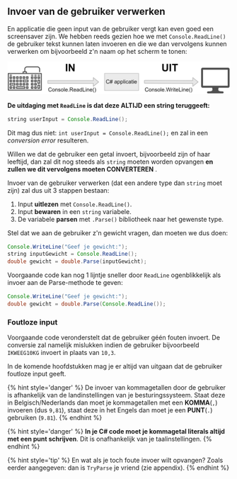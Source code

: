 ## Invoer van de gebruiker verwerken

En applicatie die geen input van de gebruiker vergt kan even goed een screensaver zijn. We hebben reeds gezien hoe we met ``Console.ReadLine()`` de gebruiker tekst kunnen laten invoeren en die we dan vervolgens kunnen verwerken om bijvoorbeeld z'n naam op het scherm te tonen:


![Deze vereenvoudiging van de meeste van onze applicaties blijft gelden.](../assets/1_csharpbasics/inuit.png)

**De uitdaging met ``ReadLine`` is dat deze ALTIJD een string teruggeeft:**


```java
string userInput = Console.ReadLine();
```
Dit mag dus niet: ``int userInput = Console.ReadLine();`` en zal in een *conversion error* resulteren.

Willen we dat de gebruiker een getal invoert, bijvoorbeeld zijn of haar leeftijd, dan zal dit nog steeds als ``string`` moeten worden opvangen **en zullen we dit vervolgens moeten CONVERTEREN** .



Invoer van de gebruiker verwerken (dat een andere type dan ``string`` moet zijn) zal dus uit 3 stappen bestaan:
1. Input **uitlezen** met ``Console.ReadLine()``.
2. Input **bewaren** in een ``string`` variabele.
3. De variabele **parsen** met ``.Parse()`` bibliotheek naar het gewenste type.



Stel dat we aan de gebruiker z'n gewicht vragen, dan moeten we dus doen:

```java
Console.WriteLine("Geef je gewicht:");
string inputGewicht = Console.ReadLine();
double gewicht = double.Parse(inputGewicht);
```

Voorgaande code kan nog 1 lijntje sneller door ``ReadLine`` ogenblikkelijk als invoer aan de Parse-methode te geven:

```java
Console.WriteLine("Geef je gewicht:");
double gewicht = double.Parse(Console.ReadLine());
```




### Foutloze input
Voorgaande code veronderstelt dat de gebruiker géén fouten invoert. De conversie zal namelijk mislukken indien de gebruiker bijvoorbeeld ``IKWEEG10KG`` invoert in plaats van ``10,3``.

In de komende hoofdstukken mag je er altijd van uitgaan dat de gebruiker foutloze input geeft.


{% hint style='danger' %}
De invoer van kommagetallen door de gebruiker is afhankelijk van de landinstellingen van je besturingssysteem. Staat deze in Belgisch/Nederlands dan moet je kommagetallen met een **KOMMA**(``,``) invoeren (dus ``9,81``), staat deze in het Engels dan moet je een **PUNT**(``.``) gebruiken (``9.81``).
{% endhint %}



{% hint style='danger' %}
**In je C# code moet je kommagetal literals altijd met een punt schrijven**. Dit is onafhankelijk van je taalinstellingen.
{% endhint %}


{% hint style='tip' %}
En wat als je toch foute invoer wilt opvangen? Zoals eerder aangegeven: dan is ``TryParse`` je vriend (zie appendix).
{% endhint %}



